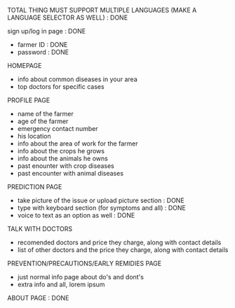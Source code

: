 TOTAL THING MUST SUPPORT MULTIPLE LANGUAGES (MAKE A LANGUAGE SELECTOR AS WELL) : DONE

sign up/log in page : DONE
  - farmer ID : DONE
  - password : DONE

HOMEPAGE
  - info about common diseases in your area
  - top doctors for specific cases

PROFILE PAGE
  - name of the farmer
  - age of the farmer
  - emergency contact number
  - his location
  - info about the area of work for the farmer
  - info about the crops he grows
  - info about the animals he owns
  - past enounter with crop diseases
  - past encounter with animal diseases

PREDICTION PAGE
  - take picture of the issue or upload picture section : DONE
  - type with keyboard section (for symptoms and all) : DONE
  - voice to text as an option as well : DONE

TALK WITH DOCTORS
  - recomended doctors and price they charge, along with contact details
  - list of other doctors and the price they charge, along with contact details

PREVENTION/PRECAUTIONS/EARLY REMIDIES PAGE
  - just normal info page about do's and dont's
  - extra info and all, lorem ipsum

ABOUT PAGE : DONE

